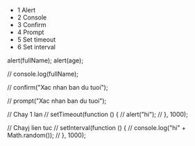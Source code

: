 - 1 Alert
- 2 Console
- 3 Confirm
- 4 Prompt
- 5 Set timeout
- 6 Set interval

alert(fullName);
alert(age);

// console.log(fullName);

// confirm("Xac nhan ban du tuoi");

// prompt("Xac nhan ban du tuoi");

// Chay 1 lan
// setTimeout(function () {
// alert("hi");
// }, 1000);

// Chayj lien tuc
// setInterval(function () {
// console.log("hi" + Math.random());
// }, 1000);
